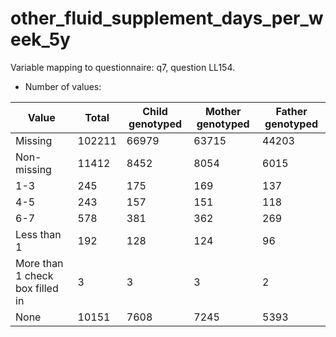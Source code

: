 # other_fluid_supplement_days_per_week_5y
Variable mapping to questionnaire: q7, question LL154.
- Number of values:

| Value | Total | Child genotyped | Mother genotyped | Father genotyped |
| ----- | ----- | --------------- | ---------------- | ---------------- |
| Missing | 102211 | 66979 | 63715 | 44203 |
| Non-missing | 11412 | 8452 | 8054 | 6015 |
| 1-3 | 245 | 175 | 169 |137 |
| 4-5 | 243 | 157 | 151 |118 |
| 6-7 | 578 | 381 | 362 |269 |
| Less than 1 | 192 | 128 | 124 |96 |
| More than 1 check box filled in | 3 | 3 | 3 |2 |
| None | 10151 | 7608 | 7245 |5393 |



